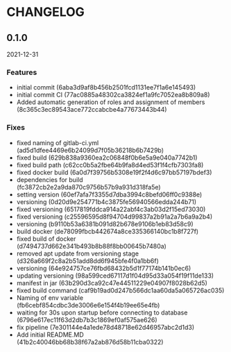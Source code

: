 # CHANGELOG

<!--- next entry here -->

## 0.1.0
2021-12-31

### Features

- initial commit (6aba3d9af8b456b2501fcd1131ee7f1a6e145493)
- initial commit CI (77ac0885a48302ca3824ef1a9fc7052ea8b809a8)
- Added automatic generation of roles and assignment of members (8c365c3ec89543ace772ccabcbe4a77673443b44)

### Fixes

- fixed naming of gitlab-ci.yml (ad5d1dfee4469e6b24099d7f05b36218b6b7429b)
- fixed build (629b838a9360ea2c06848f0b6e5a9e040a7742b1)
- fixed build path (c62cc0b5a2fbe64b9fa8d4ed53f1f4cfb7303fa8)
- fixed docker build (6a0d7f39756b5308e19f2f4d6c97bb57197bdef3)
- dependencies for build (fc3872cb2e2a9da870c9756b57b9a931d318fa5e)
- setting version (60ef7afa7f3355d7dba3994c8befd06ff0c9388e)
- versioning (0d20d9e254771b4c3875fe56940566edda244b71)
- fixed versioning (6517819fddca914a22abf4c3ab03d2f15ed73030)
- fixed versioning (c25596595d8f94704d99837a2b91a2a7b6a9a2b4)
- versioning (b9110b53a6381b091d82b678e9106b1eb83d58c9)
- build docker (de78099fbcb442674a8ce335366140bc1b8f727f)
- fixed build of docker (d7494737d662e341b493b8b88f8bb00645b7480a)
- removed apt update from versioning stage (d326a669f2c8a2b51add8dd6f945bfe4f0a1bb6f)
- versioning (64e924757ce76fbd68432b5d1f77174b141b0ec6)
- updating versioning (98a599ced67117d1f04d95d33a054f19f11de133)
- manifest in jar (63b290d3ca92c47e44511229e04907f8028b62d5)
- fixed build command (caf9b19ad0d247b566dc1aa60da5a065726ac035)
- Naming of env variable (fb6cebf854cdbc3de3006e6e154f4b19ee65e4fb)
- waiting for 30s upon startup before connecting to database (6796e617ec11f63d2db7b3c1869ef0af575ae626)
- fix pipeline (7e301144e4a1ede78d48718e62d46957abc2d1d3)
- Add initial README.MD (41b2c40046bb68b38f67a2ab876d58b11cba0322)